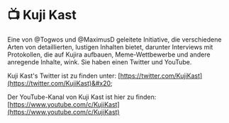# 📺 Kuji Kast

Eine von @Togwos und @MaximusD geleitete Initiative, die verschiedene Arten von detaillierten, lustigen Inhalten bietet, darunter Interviews mit Protokollen, die auf Kujira aufbauen, Meme-Wettbewerbe und andere anregende Inhalte, wink. Sie haben einen Twitter und YouTube.

Kuji Kast's Twitter ist zu finden unter: [https://twitter.com/KujiKast](https://twitter.com/KujiKast)&#x20;

Der YouTube-Kanal von Kuji Kast ist hier zu finden: [https://www.youtube.com/c/KujiKast](https://www.youtube.com/c/KujiKast)
